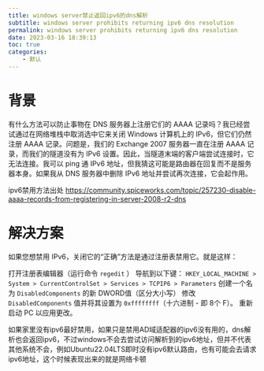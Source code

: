 ```yaml
---
title: windows server禁止返回ipv6的dns解析
subtitle: windows server prohibits returning ipv6 dns resolution
permalink: windows server prohibits returning ipv6 dns resolution
date: 2023-03-16 18:39:13
toc: true
categories: 
    - 默认
---
```


# 背景

有什么方法可以防止事物在 DNS 服务器上注册它们的 AAAA 记录吗？我已经尝试通过在网络堆栈中取消选中它来关闭 Windows 计算机上的 IPv6，但它们仍然注册 AAAA 记录。问题是，我们的 Exchange 2007 服务器一直在注册 AAAA 记录，而我们的隧道没有为 IPv6 设置。因此，当隧道末端的客户端尝试连接时，它无法连接。我可以 ping 通 IPv6 地址，但我猜这可能是路由器在回复而不是服务器本身。如果我从 DNS 服务器中删除 IPv6 地址并尝试再次连接，它会起作用。



ipv6禁用方法出处 https://community.spiceworks.com/topic/257230-disable-aaaa-records-from-registering-in-server-2008-r2-dns

# 解决方案

如果您想禁用 IPv6，关闭它的“正确”方法是通过注册表禁用它。就是这样：

打开注册表编辑器（运行命令 `regedit` ）
导航到以下键：  `HKEY_LOCAL_MACHINE > System > CurrentControlSet > Services > TCPIP6 > Parameters`
创建一个名为 `DisabledComponents` 的新 DWORD值（区分大小写）
修改 `DisabledComponents` 值并将其设置为 `0xffffffff`（十六进制 - 即 8个 F）。
重新启动 PC 以应用更改。



如果家里没有ipv6最好禁用，如果只是禁用AD域适配器的ipv6没有用的，dns解析也会返回ipv6，不过windows不会去尝试访问解析到的ipv6地址，但并不代表其他系统不会，例如Ubuntu22.04LTS即时没有ipv6默认路由，也有可能会去请求ipv6地址，这个时候表现出来的就是网络卡顿